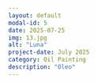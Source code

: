 ```yaml
---
layout: default
modal-id: 5
date: 2025-07-25
img: 13.jpg
alt: "Luna"
project-date: July 2025
category: Oil Painting
description: "Oleo"
---
```

